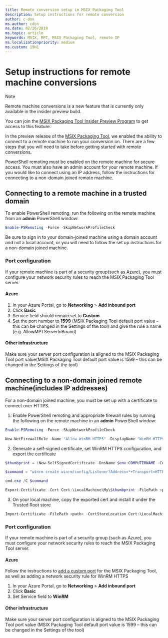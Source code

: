 ```yaml
---
title: Remote conversion setup in MSIX Packaging Tool
description: Setup instructions for remote conversion
author: c-don
ms.author: cdon
ms.date: 02/26/2019
ms.topic: article
keywords: MSIX, MPT, MSIX Packaging Tool, remote IP
ms.localizationpriority: medium
ms.custom: 19H1
---
```


# Setup instructions for remote machine conversions 

> [!NOTE]
> Remote machine conversions is a new feature that is currently only available in the insider preview build. 
>
> You can join the [MSIX Packaging Tool Insider Preview Program](insider-program.md) to get access to this feature. 

In the preview release of the [MSIX Packaging Tool](insider-program.md#current-insider-preview-build), we enabled the ability to connect to a remote machine to run your conversion on. There are a few steps that you will need to take before getting started with remote conversions.  

PowerShell remoting must be enabled on the remote machine for secure access. You must also have an admin account for your remote machine.  If you would like to connect using an IP address, follow the instructions for connecting to a non-domain joined remote machine. 

## Connecting to a remote machine in a trusted domain 

To enable PowerShell remoting, run the following on the remote machine from an **admin** PowerShell window: 

``` PowerShell
Enable-PSRemoting -Force -SkipNetworkProfileCheck 
```

Be sure to sign in to your domain-joined machine using a domain account and not a local account, or you will need to follow the set up instructions for a non-domain joined machine. 

### Port configuration 

If your remote machine is part of a security group(such as Azure), you must configure your network security rules to reach the MSIX Packaging Tool server.  

#### Azure 

1. In your Azure Portal, go to **Networking** > **Add inbound port** 
2. Click **Basic**
3. Service field should remain set to **Custom**
4. Set the port number to **1599** (MSIX Packaging Tool default port value – this can be changed in the Settings of the tool) and give the rule a name (e.g. AllowMPTServerInBound) 

#### Other infrastructure 

Make sure your server port configuration is aligned to the MSIX Packaging Tool port value(MSIX Packaging Tool default port value is 1599 – this can be changed in the Settings of the tool) 

## Connecting to a non-domain joined remote machine(includes IP addresses) 

For a non-domain joined machine, you must be set up with a certificate to connect over HTTPS. 

1. Enable PowerShell remoting and appropriate firewall rules by running the following on the remote machine in an **admin** PowerShell window: 

``` PowerShell
Enable-PSRemoting -Force -SkipNetworkProfileCheck  

New-NetFirewallRule -Name "Allow WinRM HTTPS" -DisplayName "WinRM HTTPS" -Enabled  True -Profile Any -Action Allow -Direction Inbound -LocalPort 5986 -Protocol TCP 
```
 
2. Generate a self-signed certificate, set WinRM HTTPS configuration, and export the certificate 

``` PowerShell
$thumbprint = (New-SelfSignedCertificate -DnsName $env:COMPUTERNAME -CertStoreLocation Cert:\LocalMachine\My -KeyExportPolicy NonExportable).Thumbprint 

$command = "winrm create winrm/config/Listener?Address=*+Transport=HTTPS @{Hostname=""$env:computername"";CertificateThumbprint=""$thumbprint""}" 

cmd.exe /C $command 

Export-Certificate -Cert Cert:\LocalMachine\My\$thumbprint -FilePath <path_to_cer_file> 
```

3. On your local machine, copy the exported cert and install it under the Trusted Root store 

``` PowerShell
Import-Certificate -FilePath <path> -CertStoreLocation Cert:\LocalMachine\Root 
``` 

### Port configuration 

If your remote machine is part of a security group (such as Azure), you must configure your network security rules to reach the MSIX Packaging Tool server.  

#### Azure 

Follow the instructions to [add a custom port](#azure) for the MSIX Packaging Tool, as well as adding a network security rule for WinRM HTTPS 

1. In your Azure Portal, go to **Networking** > **Add inbound port** 
2. Click **Basic** 
3. Set Service field to **WinRM**

#### Other infrastructure 

Make sure your server port configuration is aligned to the MSIX Packaging Tool port value (MSIX Packaging Tool default port value is 1599 – this can be changed in the Settings of the tool) 
